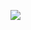 ![](https://scontent.flhr4-1.fna.fbcdn.net/v/t1.0-9/480552_785810381524251_2867792172390942560_n.png?_nc_cat=105&_nc_sid=85a577&_nc_ohc=kr8NJkDVXn0AX8zIvlX&_nc_ht=scontent.flhr4-1.fna&oh=ab97b1c3c6de87575f742f872674e801&oe=5F58B3CC)
